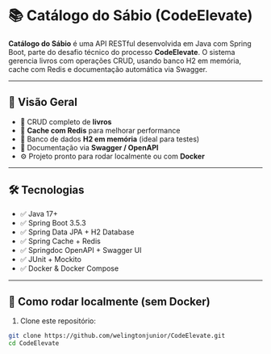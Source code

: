 # 📚 Catálogo do Sábio (CodeElevate)

**Catálogo do Sábio** é uma API RESTful desenvolvida em Java com Spring Boot, parte do desafio técnico do processo **CodeElevate**. O sistema gerencia livros com operações CRUD, usando banco H2 em memória, cache com Redis e documentação automática via Swagger.

---

## 🔎 Visão Geral

- 🔄 CRUD completo de **livros**
- 🧠 **Cache com Redis** para melhorar performance
- 🧪 Banco de dados **H2 em memória** (ideal para testes)
- 📑 Documentação via **Swagger / OpenAPI**
- ⚙️ Projeto pronto para rodar localmente ou com **Docker**

---

## 🛠️ Tecnologias

- ✅ Java 17+
- ✅ Spring Boot 3.5.3
- ✅ Spring Data JPA + H2 Database
- ✅ Spring Cache + Redis
- ✅ Springdoc OpenAPI + Swagger UI
- ✅ JUnit + Mockito
- ✅ Docker & Docker Compose

---

## 🚀 Como rodar localmente (sem Docker)

1. Clone este repositório:

```bash
git clone https://github.com/welingtonjunior/CodeElevate.git
cd CodeElevate
